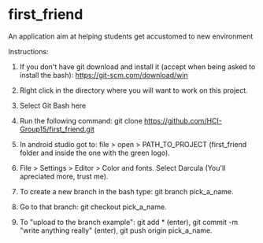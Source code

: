# first_friend
An application aim at helping students get accustomed to new environment

Instructions:

1. If you don't have git download and install it (accept when being asked to install the bash): https://git-scm.com/download/win

2. Right click in the directory where you will want to work on this project.

3. Select Git Bash here

4. Run the following command: git clone https://github.com/HCI-Group15/first_friend.git

5. In android studio got to: file > open > PATH_TO_PROJECT (first_friend folder and inside the one with the green logo).

6. File > Settings > Editor > Color and fonts. Select Darcula (You'll apreciated more, trust me).

7. To create a new branch in the bash type: git branch pick_a_name.

8. Go to that branch: git checkout pick_a_name.

9. To "upload to the branch example": git add * (enter), git commit -m "write anything really" (enter), git push origin pick_a_name.
